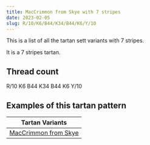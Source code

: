 ```yaml
---
title: MacCrimmon from Skye with 7 stripes
date: 2023-02-05
slug: R/10/K6/B44/K34/B44/K6/Y/10
---
```

This is a list of all the tartan sett variants with 7 stripes.

It is a 7 stripes tartan.


## Thread count
R/10 K6 B44 K34 B44 K6 Y/10

## Examples of this tartan pattern

| Tartan Variants |
|---------------|
| [MacCrimmon from Skye](/variants/r/10/k6/b44/k34/b44/k6/y/10-b5480b0-k000000-rc00000-yf0c000)||
